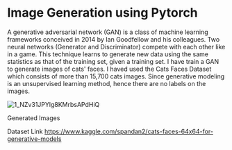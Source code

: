 # Image Generation using Pytorch

A generative adversarial network (GAN) is a class of machine learning frameworks conceived in 2014 by Ian Goodfellow and his colleagues. Two neural networks (Generator and Discriminator) compete with each other like in a game. This technique learns to generate new data using the same statistics as that of the training set, given a training set.
I have train a GAN to generate images of cats' faces. I haved used the Cats Faces Dataset which consists of more than 15,700 cats images. Since generative modeling is an unsupervised learning method, hence there are no labels on the images.

![1_NZv31JPYlg8KMrbsAPdHiQ](https://user-images.githubusercontent.com/67098940/147532177-e287c1f0-aab1-4959-bc7b-32ad67b8b659.gif)

Generated Images

Dataset Link
https://www.kaggle.com/spandan2/cats-faces-64x64-for-generative-models
